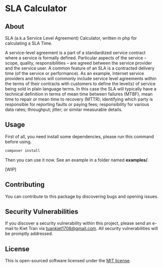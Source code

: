 SLA Calculator
======================

## About

SLA (a.k.a Service Level Agreement) Calculator, written in php for calculating a SLA Time.

A service-level agreement is a part of a standardized service contract where a service is formally defined. Particular aspects of the service – scope, quality, responsibilities – are agreed between the service provider and the service user. A common feature of an SLA is a contracted delivery time (of the service or performance). As an example, Internet service providers and telcos will commonly include service level agreements within the terms of their contracts with customers to define the level(s) of service being sold in plain language terms. In this case the SLA will typically have a technical definition in terms of mean time between failures (MTBF), mean time to repair or mean time to recovery (MTTR); identifying which party is responsible for reporting faults or paying fees; responsibility for various data rates; throughput; jitter; or similar measurable details.

## Usage

First of all, you need install some dependencies, please run this command before using.

```bash
composer install
```

Then you can use it now. See an example in a folder named __examples/__.

[WIP]

## Contributing

You can contribute to this package by discovering bugs and opening issues. 

## Security Vulnerabilities

If you discover a security vulnerability within this project, please send an e-mail to Kiet Tran via [tuankiet1708@gmail.com](mailto:tuankiet1708@gmail.com). All security vulnerabilities will be promptly addressed.

## License

This is open-sourced software licensed under the [MIT license](https://opensource.org/licenses/MIT).